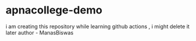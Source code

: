 # apnacollege-demo
i am creating this repository while learning github actions , i might delete it later
author - ManasBiswas
